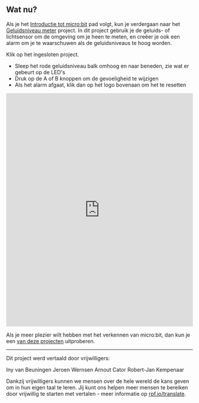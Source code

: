 ## Wat nu?

Als je het [Introductie tot micro:bit](https://projects.raspberrypi.org/nl-NL/raspberrypi/microbit-intro) pad volgt, kun je verdergaan naar het [Geluidsniveau meter](https://projects.raspberrypi.org/nl-NL/projects/sound-meter) project. In dit project gebruik je de geluids- of lichtsensor om de omgeving om je heen te meten, en creëer je ook een alarm om je te waarschuwen als de geluidsniveaus te hoog worden.

Klik op het ingesloten project.

+ Sleep het rode geluidsniveau balk omhoog en naar beneden, zie wat er gebeurt op de LED's
+ Druk op de A of B knoppen om de gevoeligheid te wijzigen
+ Als het alarm afgaat, klik dan op het logo bovenaan om het te resetten

<div style="position:relative;height:0;padding-bottom:125%;overflow:hidden;"><iframe style="position:absolute;top:0;left:0;width:100%;height:100%;" src="https://makecode.microbit.org/---run?id=_h86K9q8Yb49s" allowfullscreen="allowfullscreen" sandbox="allow-popups allow-forms allow-scripts allow-same-origin" frameborder="0"></iframe></div>

Als je meer plezier wilt hebben met het verkennen van micro:bit, dan kun je een [van deze projecten](https://projects.raspberrypi.org/nl-NL/projects?hardware%5B%5D=microbit) uitproberen.

***

Dit project werd vertaald door vrijwilligers:

Iny van Beuningen
Jeroen Wernsen
Arnout Cator
Robert-Jan Kempenaar

Dankzij vrijwilligers kunnen we mensen over de hele wereld de kans geven om in hun eigen taal te leren. Jij kunt ons helpen meer mensen te bereiken door vrijwillig te starten met vertalen - meer informatie op [rpf.io/translate](https://rpf.io/translate).